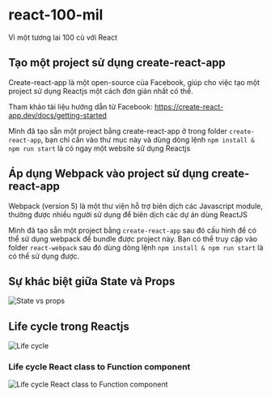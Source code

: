 # react-100-mil
Vì một tương lai 100 củ với React

## Tạo một project sử dụng create-react-app
Create-react-app là một open-source của Facebook, giúp cho việc tạo một project sử dụng Reactjs một cách đơn giản nhất có thể.

Tham khảo tài liệu hướng dẫn từ Facebook: https://create-react-app.dev/docs/getting-started

Mình đã tạo sẵn một project bằng create-react-app ở trong folder `create-react-app`, bạn chỉ cần vào thư mục này và dùng dòng lệnh `npm install & npm run start` là có ngay một website sử dụng Reactjs

## Áp dụng Webpack vào project sử dụng create-react-app

Webpack (version 5) là một thư viện hỗ trợ biên dịch các Javascript module, thường được nhiều người sử dụng để biên dịch các dự án dùng ReactJS

Mình đã tạo sẵn một project bằng `create-react-app` sau đó cấu hình để có thể sử dụng webpack để bundle được project này. Bạn có thể truy cập vào folder `react-webpack` sau đó dùng dòng lệnh `npm install & npm run start` là có thể sử dụng được.

## Sự khác biệt giữa State và Props
![State vs props](https://static.wixstatic.com/media/3a60df_ecdf74102fd04ee0ab40c50ecee52020~mv2.png/v1/fit/w_800%2Ch_420%2Cal_c/file.png)

## Life cycle trong Reactjs
![Life cycle](https://i1.wp.com/programmingwithmosh.com/wp-content/uploads/2018/10/Screen-Shot-2018-10-31-at-1.44.28-PM.png?ssl=1)

### Life cycle React class to Function component
![Life cycle React class to Function component](https://miro.medium.com/max/651/1*IeEZWbiknyh0zP3a1_jHkA.jpeg)
